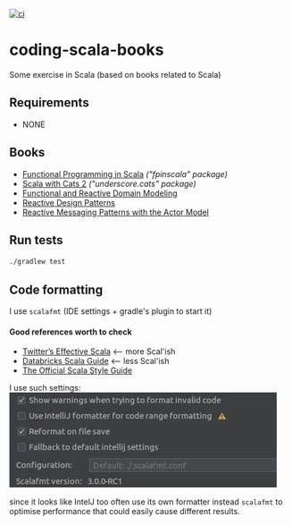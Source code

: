 [![ci](https://github.com/fedor-malyshkin/coding-scala-books/workflows/ci/badge.svg)](https://github.com/fedor-malyshkin/coding-scala-books/actions/workflows/ci.yml)

# coding-scala-books

Some exercise in Scala (based on books related to Scala)

## Requirements

* NONE

## Books

* [Functional Programming in Scala](https://www.manning.com/books/functional-programming-in-scala) _("fpinscala" package)_
* [Scala with Cats 2](https://www.scalawithcats.com/) _("underscore.cats" package)_
* [Functional and Reactive Domain Modeling](https://www.manning.com/books/functional-and-reactive-domain-modeling)
* [Reactive Design Patterns]()
* [Reactive Messaging Patterns with the Actor Model]()

## Run tests

```sh
./gradlew test
```

## Code formatting

I use `scalafmt` (IDE settings + gradle's plugin to start it)

#### Good references worth to check
* [Twitter’s Effective Scala](http://twitter.github.io/effectivescala/) <-- more Scal'ish
* [Databricks Scala Guide](https://github.com/databricks/scala-style-guide) <-- less Scal'ish
* [The Official Scala Style Guide](http://docs.scala-lang.org/style)

I use such settings:
![img](docs/format-settings.png)

since it looks like IntelJ too often use its own formatter instead `scalafmt` to optimise performance that could easily cause different results.
